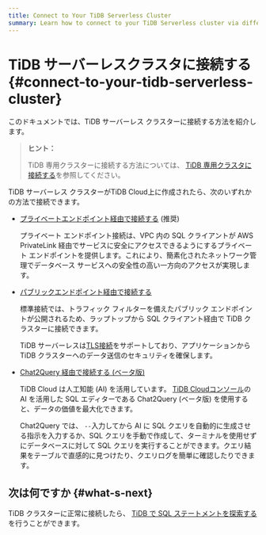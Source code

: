```yaml
---
title: Connect to Your TiDB Serverless Cluster
summary: Learn how to connect to your TiDB Serverless cluster via different methods.
---
```


# TiDB サーバーレスクラスタに接続する {#connect-to-your-tidb-serverless-cluster}

このドキュメントでは、TiDB サーバーレス クラスターに接続する方法を紹介します。

> **ヒント：**
>
> TiDB 専用クラスターに接続する方法については、 [TiDB 専用クラスタに接続する](/tidb-cloud/connect-to-tidb-cluster.md)を参照してください。

TiDB サーバーレス クラスターがTiDB Cloud上に作成されたら、次のいずれかの方法で接続できます。

-   [プライベートエンドポイント経由で接続する](/tidb-cloud/set-up-private-endpoint-connections-serverless.md) (推奨)

    プライベート エンドポイント接続は、VPC 内の SQL クライアントが AWS PrivateLink 経由でサービスに安全にアクセスできるようにするプライベート エンドポイントを提供します。これにより、簡素化されたネットワーク管理でデータベース サービスへの安全性の高い一方向のアクセスが実現します。

-   [パブリックエンドポイント経由で接続する](/tidb-cloud/connect-via-standard-connection-serverless.md)

    標準接続では、トラフィック フィルターを備えたパブリック エンドポイントが公開されるため、ラップトップから SQL クライアント経由で TiDB クラスターに接続できます。

    TiDB サーバーレスは[TLS接続](/tidb-cloud/secure-connections-to-serverless-clusters.md)をサポートしており、アプリケーションから TiDB クラスターへのデータ送信のセキュリティを確保します。

-   [Chat2Query 経由で接続する (ベータ版)](/tidb-cloud/explore-data-with-chat2query.md)

    TiDB Cloud は人工知能 (AI) を活用しています。 [TiDB Cloudコンソール](https://tidbcloud.com/)の AI を活用した SQL エディターである Chat2Query (ベータ版) を使用すると、データの価値を最大化できます。

    Chat2Query では、 `--`入力してから AI に SQL クエリを自動的に生成させる指示を入力するか、SQL クエリを手動で作成して、ターミナルを使用せずにデータベースに対して SQL クエリを実行することができます。クエリ結果をテーブルで直感的に見つけたり、クエリログを簡単に確認したりできます。

## 次は何ですか {#what-s-next}

TiDB クラスターに正常に接続したら、 [TiDB で SQL ステートメントを探索する](/basic-sql-operations.md)を行うことができます。

